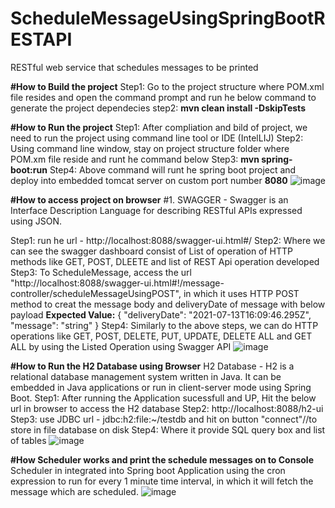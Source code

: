 # ScheduleMessageUsingSpringBootRESTAPI
RESTful web service that schedules messages to be printed


**#How to Build the project**
Step1: Go to the project structure where POM.xml file resides and open the command prompt and run he below command to generate the project dependecies
step2: **mvn clean install -DskipTests**

**#How to Run the project**
Step1: After compliation and bild of project, we need to run the project using command line tool or IDE (IntelLIJ)
Step2: Using command line window, stay on project structure folder where POM.xm file reside and runt he command below
Step3: **mvn spring-boot:run**
Step4: Above command will runt he spring boot project and deploy into embedded tomcat server on custom port number **8080**
![image](https://user-images.githubusercontent.com/63526345/125489237-88d3d6b1-098a-4ecb-807c-003c7800c767.png)


**#How to access project on browser**
#1. SWAGGER - Swagger is an Interface Description Language for describing RESTful APIs expressed using JSON.

Step1: run he url - http://localhost:8088/swagger-ui.html#/
Step2: Where we can see the swagger dashboard consist of List of operation of HTTP methods like GET, POST, DLEETE and list of REST Api operation developed
Step3: To ScheduleMessage, access the url "http://localhost:8088/swagger-ui.html#!/message-controller/scheduleMessageUsingPOST", in which it uses HTTP POST method to creat the message body and deliveryDate of message with below payload
**Expected Value:** 
{
  "deliveryDate": "2021-07-13T16:09:46.295Z",
  "message": "string"
}
Step4: Similarly to the above steps, we can do HTTP operations like GET, POST, DELETE, PUT, UPDATE, DELETE ALL and GET ALL by using the Listed Operation using Swagger API
![image](https://user-images.githubusercontent.com/63526345/125488731-165dc592-ec56-43b3-be5d-b82ab1f004f0.png)

**#How to Run the H2 Database using Browser**
H2 Database - H2 is a relational database management system written in Java. It can be embedded in Java applications or run in client-server mode using Spring Boot.
Step1: After running the Application sucessfull and UP, Hit the below url in browser to access the H2 database
Step2: http://localhost:8088/h2-ui
Step3: use JDBC url - jdbc:h2:file:~/testdb and hit on button "connect"//to store in file database on disk
Step4: Where it provide SQL query box and list of tables
![image](https://user-images.githubusercontent.com/63526345/125488794-5c20be15-7cbc-42f8-a3fb-23d58660815e.png)

**#How Scheduler works and print the schedule messages on to Console**
Scheduler in integrated into Spring boot Application using the cron expression to run for every 1 minute time interval, in which it will fetch the message which are scheduled.
![image](https://user-images.githubusercontent.com/63526345/125489739-4f473a7c-59c7-4e92-9d7c-0f74fb52f3f7.png)

